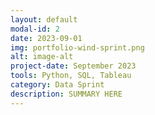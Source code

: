 ```yaml
---
layout: default
modal-id: 2
date: 2023-09-01
img: portfolio-wind-sprint.png
alt: image-alt
project-date: September 2023
tools: Python, SQL, Tableau
category: Data Sprint
description: SUMMARY HERE
---
```

